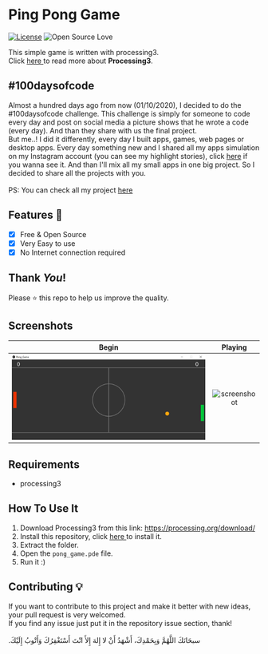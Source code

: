 # Ping Pong Game
[![License](https://img.shields.io/badge/License-MIT-blue.svg)](LICENSE)
![Open Source Love](https://badges.frapsoft.com/os/v1/open-source.svg?v=102)

This simple game is written with processing3.<br>
Click <a href="https://processing.org/"> here </a> to read more about **Processing3**.

## #100daysofcode
Almost a hundred days ago from now (01/10/2020), I decided to do the #100daysofcode challenge. This challenge is simply for someone to code every day and post on social media a picture shows that he wrote a code (every day). And than they share with us the final project.<br>
But me..! I did it differently, every day I built apps, games, web pages or desktop apps. Every day something new and I shared all my apps simulation on my Instagram account (you can see my highlight stories), click <a href='https://instagram.com/medyanis_hiou' target='_blank'>here</a> if you wanna see it. And than I'll mix all my small apps in one big project. So I decided to share all the projects with you.<br><br>
PS: You can check all my project <a href='http://y100daysofcode.ml' target='_blank'>here</a><br>

## Features :dart:
* [x] Free & Open Source
* [x] Very Easy to use
* [x] No Internet connection required

## Thank _You_!
Please :star: this repo to help us improve the quality.

## Screenshots
Begin           | Playing
:---------------------:|:------------------:
![screenshoot](screenshots/pp1.png) | ![screenshoot](screenshots/pp22.png)

## Requirements
* processing3

## How To Use It
1. Download Processing3 from this link: https://processing.org/download/
2. Install this repository, click <a href="https://github.com/mohamedyanis/fishing-game/archive/master.zip"> here </a> to install it.
3. Extract the folder.
4. Open the ```pong_game.pde``` file.
5. Run it :)

## Contributing 💡
If you want to contribute to this project and make it better with new ideas, your pull request is very welcomed.<br>
If you find any issue just put it in the repository issue section, thank!<br><br>
.سبحَانَكَ اللَّهُمَّ وَبِحَمْدِكَ، أَشْهَدُ أَنْ لا إِلهَ إِلأَ انْتَ أَسْتَغْفِرُكَ وَأَتْوبُ إِلَيْكَ

